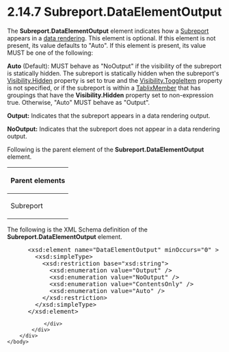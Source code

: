 <html dir="LTR" xmlns:mshelp="http://msdn.microsoft.com/mshelp" xmlns:ddue="http://ddue.schemas.microsoft.com/authoring/2003/5" xmlns:xlink="http://www.w3.org/1999/xlink" xmlns:tool="http://www.microsoft.com/tooltip">
    <head>
        <meta http-equiv="Content-Type" content="text/html; CHARSET=utf-8"></meta>
        <meta name="save" content="history"></meta>
        <title>2.14.7 Subreport.DataElementOutput</title>
        <xml>
            <mshelp:toctitle title="2.14.7 Subreport.DataElementOutput"></mshelp:toctitle>
            <mshelp:rltitle title="[MS-RDL]: Subreport.DataElementOutput"></mshelp:rltitle>
            <mshelp:keyword index="A" term="cb189c6d-077a-4b24-89c3-fca6019dc847"></mshelp:keyword>
            <mshelp:attr name="DCSext.ContentType" value="open specification"></mshelp:attr>
            <mshelp:attr name="AssetID" value="cb189c6d-077a-4b24-89c3-fca6019dc847"></mshelp:attr>
            <mshelp:attr name="TopicType" value="kbRef"></mshelp:attr>
            <mshelp:attr name="DCSext.Title" value="[MS-RDL]: Subreport.DataElementOutput" />
        </xml>
    </head>
    <body>
        <div id="header">
            <h1 class="heading">2.14.7 Subreport.DataElementOutput</h1>
        </div>
        <div id="mainSection">
            <div id="mainBody">
                <div id="allHistory" class="saveHistory"></div>
                <div id="sectionSection0" class="section" name="collapseableSection">
                    

<p>The <b>Subreport.DataElementOutput</b> element indicates how
a <a href="04d4d6d6-e103-48fc-b4f7-bf5b4a7e56e5.md">Subreport</a> appears in
a <a href="b2482b3f-74ab-4ca8-a9e5-c07955011743.md#gt_9069c206-b9e9-4374-a7ee-50faf5def25b">data rendering</a>. This
element is optional. If this element is not present, its value defaults to
&quot;Auto&quot;. If this element is present, its value MUST be one of the
following:</p>

<p><b>Auto</b> (Default): MUST behave as
&quot;NoOutput&quot; if the visibility of the subreport is statically hidden.
The subreport is statically hidden when the subreport's <a href="7b643798-b8f4-4f1d-8f77-7e3626e58270.md">Visibility.Hidden</a> property
is set to true and the <a href="c8d65dad-7679-4ef7-8d8c-dc7cffdfd32e.md">Visibility.ToggleItem</a>
property is not specified, or if the subreport is within a <a href="1d8a9691-b173-4e24-9ea9-1f486bc824fd.md">TablixMember</a> that has
groupings that have the <b>Visibility.Hidden</b> property set to non-expression
true. Otherwise, &quot;Auto&quot; MUST behave as &quot;Output&quot;.</p>

<p><b>Output:</b> Indicates that the subreport appears
in a data rendering output.</p>

<p><b>NoOutput:</b> Indicates that the subreport does
not appear in a data rendering output.</p>

<p>Following is the parent element of the <b>Subreport.DataElementOutput</b>
element.</p>

<table>
 <thead>
  <tr>
   <th>
   <p>Parent elements</p>
   </th>
  </tr>
 </thead>
 <tr>
  <td>
  <p>Subreport</p>
  </td>
 </tr>
</table>

<p>The following is the XML Schema definition of the <b>Subreport.DataElementOutput</b>
element.</p>

<dl>
<dd>
<div><pre> &lt;xsd:element name=&quot;DataElementOutput&quot; minOccurs=&quot;0&quot; &gt;
   &lt;xsd:simpleType&gt;
     &lt;xsd:restriction base=&quot;xsd:string&quot;&gt;
       &lt;xsd:enumeration value=&quot;Output&quot; /&gt;
       &lt;xsd:enumeration value=&quot;NoOutput&quot; /&gt;
       &lt;xsd:enumeration value=&quot;ContentsOnly&quot; /&gt;
       &lt;xsd:enumeration value=&quot;Auto&quot; /&gt;
     &lt;/xsd:restriction&gt;
   &lt;/xsd:simpleType&gt;
 &lt;/xsd:element&gt;
</pre></div>
</dd></dl>


                </div>
            </div>
        </div>
    </body>
</html>